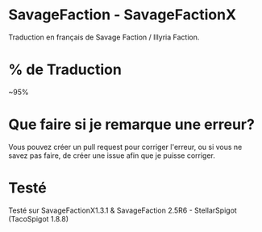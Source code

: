 # SavageFaction - SavageFactionX

Traduction en français de Savage Faction / Illyria Faction.

# % de Traduction

~95%

# Que faire si je remarque une erreur?

Vous pouvez créer un pull request pour corriger l'erreur, ou si vous ne savez pas faire, de créer une issue afin que je puisse corriger.

# Testé

Testé sur SavageFactionX1.3.1 & SavageFaction 2.5R6 - StellarSpigot (TacoSpigot 1.8.8)


